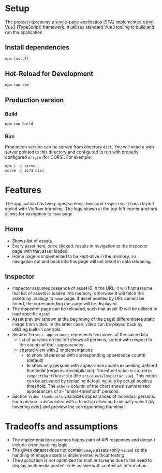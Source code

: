 # Setup

The project represents a single-page application (SPA) implemented using Vue3 (TypeScript) framework. It utilizes standard Vue3 tooling to build and run the application.

## Install dependencies

```sh
npm install
```

## Hot-Reload for Development

```sh
npm run dev
```

## Production version

### Build

```sh
npm run build
```

### Run

Production version can be served from directory `dist`. You will need a web server pointed to this directory and configured to run with properly configured `origin` (for CORS). For example:

```sh
npm i -g serve
serve -p 5173 dist
```

# Features

The application has two pages/screens: `home` and `inspector`. It has a layout styled with VidRovr branding. The logo shown at the top-left corner anchors allows for navigation to `home` page.

## Home

- Shows list of assets
- Every asset item, once clicked, results in navigation to the inspector page with that asset loaded
- Home page is implemented to be kept-alive in the memory, so navigation out and back into this page will not result in data reloading.

## Inspector

- Inspector assumes presence of asset ID in the URL, it will first assume that list of assets is loaded into memory, otherwise it will fetch the assets by analogy to `home` page. If asset pointed by URL cannot be found, the corresponding message will be displayed
- The inspector page can be reloaded, such that asset ID will be utilized to load specific asset
- Asset preview (shown at the beginning of the page) differentiates static image from video. In the latter case, video can be played back by utilizing built-in controls.
- Section `Persons appearances` represents two views of the same data
    - list of persons on the left shows all persons, sorted with respect to the counts of their appearances
    - charted view with 2 implementations
        - to show all persons with corresponding appearance counts (default)
        - to show only persons with appearance counts exceeding defined threshold (requires recompilation). Threshold value is stored in `compactChartThreshold` (file `src/views/Inspector.vue`). This mode can be activated by replacing default value `0` by actual positive  threshold. The `others` column of the chart shows summarized appearances of all "under-threshold" persons.
- Section `Video thumbnails` visualizes appearances of individual persons. Each person is associated with a filmstrip allowing to visually select (by hovering over) and preview the corresponding thumbnail.

# Tradeoffs and assumptions

- The implementation assumes happy-path of API responses and doesn't include error-handling logic.
- The given dataset does not contain `image` assets (only `video`) so the handling of image assets is implemented without testing
- The application is not optimized for mobile screens due to the need to display multimedia content side by side with contextual information. 

